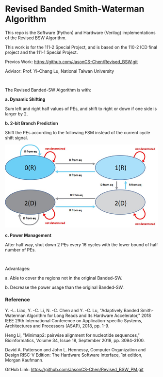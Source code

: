 # Revised Banded Smith-Waterman Algorithm

This repo is the Software (Python) and Hardware (Verilog) implementations of the Revised BSW Algorithm.

This work is for the 111-2 Special Project, and is based on the 110-2 ICD final project and the 111-1 Special Project.

Previos Work: <https://github.com/JasonCS-Chen/Revised_BSW.git>

Advisor: Prof. Yi-Chang Lu, National Taiwan University

<br>

The Revised Banded-SW Algorithm is with:

**a. Dynamic Shifting**

Sum left and right half values of PEs, and shift to right or down if one side is larger by 2.

**b. 2-bit Branch Prediction**

Shift the PEs according to the following FSM instead of the current cycle shift signal.

![Photo](https://github.com/JasonCS-Chen/Revised_BSW_PM/blob/main/branch_prediction.jpg)


**c. Power Management**

After half way, shut down 2 PEs every 16 cycles with the lower bound of half number of PEs.

<br>

Advantages:

a. Able to cover the regions not in the original Banded-SW.

b. Decrease the power usage than the original Banded-SW.

### Reference
Y. -L. Liao, Y. -C. Li, N. -C. Chen and Y. -C. Lu, "Adaptively Banded Smith-Waterman Algorithm for Long Reads and Its Hardware Accelerator,"
2018 IEEE 29th International Conference on Application-specific Systems, Architectures and Processors (ASAP), 2018, pp. 1-9.

Heng Li, "Minimap2: pairwise alignment for nucleotide sequences," Bioinformatics, Volume 34, Issue 18, September 2018, pp. 3094-3100.

David A. Patterson and John L. Hennessy, Computer Organization and Design RISC-V Edition: The Hardware Software Interface, 1st edition, Morgan Kaufmann.

GitHub Link: <https://github.com/JasonCS-Chen/Revised_BSW_PM.git>
